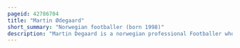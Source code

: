 ```yaml
---
pageid: 42786704
title: "Martin Ødegaard"
short_summary: "Norwegian footballer (born 1998)"
description: "Martin Degaard is a norwegian professional Footballer who plays for and captains the norway national Team and the Premier League Club Arsenal. Considered one of the best Midfielders in the World, he is known for his Technique, dribbling Ability, Vision and Range of Passing."
---
```

